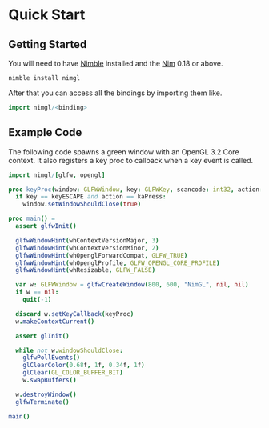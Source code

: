 # Quick Start

## Getting Started

You will need to have [Nimble](https://github.com/nim-lang/nimble) installed and
the [Nim](Nim) 0.18 or above.

```shell
nimble install nimgl

```

After that you can access all the bindings by importing them like.

```nim
import nimgl/<binding>
```

## Example Code

The following code spawns a green window with an OpenGL 3.2 Core context. It
also registers a key proc to callback when a key event is called.

```nim
import nimgl/[glfw, opengl]

proc keyProc(window: GLFWWindow, key: GLFWKey, scancode: int32, action: GLFWKeyAction, mods: GLFWKeyMod): void {.cdecl.} =
  if key == keyESCAPE and action == kaPress:
    window.setWindowShouldClose(true)

proc main() =
  assert glfwInit()

  glfwWindowHint(whContextVersionMajor, 3)
  glfwWindowHint(whContextVersionMinor, 2)
  glfwWindowHint(whOpenglForwardCompat, GLFW_TRUE)
  glfwWindowHint(whOpenglProfile, GLFW_OPENGL_CORE_PROFILE)
  glfwWindowHint(whResizable, GLFW_FALSE)

  var w: GLFWWindow = glfwCreateWindow(800, 600, "NimGL", nil, nil)
  if w == nil:
    quit(-1)

  discard w.setKeyCallback(keyProc)
  w.makeContextCurrent()

  assert glInit()

  while not w.windowShouldClose:
    glfwPollEvents()
    glClearColor(0.68f, 1f, 0.34f, 1f)
    glClear(GL_COLOR_BUFFER_BIT)
    w.swapBuffers()

  w.destroyWindow()
  glfwTerminate()

main()
```
